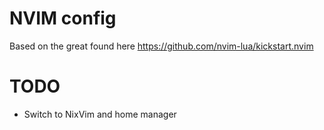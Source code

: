 # NVIM config

Based on the great found here https://github.com/nvim-lua/kickstart.nvim

# TODO

- Switch to NixVim and home manager

